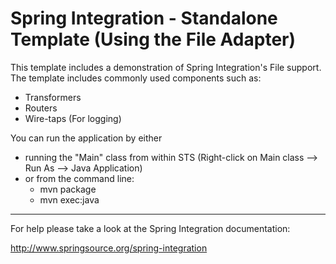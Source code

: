 Spring Integration - Standalone Template (Using the File Adapter)
================================================================================

This template includes a demonstration of Spring Integration's File support. The
template includes commonly used components such as:

* Transformers
* Routers
* Wire-taps (For logging)

You can run the application by either

* running the "Main" class from within STS (Right-click on Main class --> Run As --> Java Application)
* or from the command line:
    - mvn package
    - mvn exec:java

--------------------------------------------------------------------------------

For help please take a look at the Spring Integration documentation:

http://www.springsource.org/spring-integration

